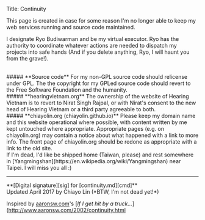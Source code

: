 Title: Continuity

This page is created in case for some reason I'm no longer able to keep my web 
services running and source code maintained.

I designate Ryo Budiwarman and be my virtual executor. Ryo has the authority to 
coordinate whatever actions are needed to dispatch my projects into safe hands
(And if you delete anything, Ryo, I will haunt you from the grave!).

<br/>
##### **Source code**
For my non-GPL source code should relicense under GPL. The the copyright for my
GPLed source code should revert to the Free Software Foundation and the humanity.

<br/>
##### **hearingvietnam.org**
The ownership of the website of Hearing Vietnam is to revert to Nirat Singh 
Rajpal, or with Nirat's consent to the new head of Hearing Vietnam or a third 
party agreeable to both.

<br/>
##### **chiayolin.org (chiayolin.github.io)**
Please keep my domain name and this website operational where possible, with 
content written by me kept untouched where appropriate. Appropriate pages 
(e.g. on chiayolin.org) may contain a notice about what happened with a link to 
more info. The front page of chiayolin.org should be redone as appropriate with 
a link to the old site.

<br/>
If I'm dead, I'd like be shipped home (Taiwan, please) and rest somewhere in 
[Yangmingshan](https://en.wikipedia.org/wiki/Yangmingshan) near Taipei. 
I will miss you all :)

<hr/>
**[Digital signature][sig] for [continuity.md][cmd]**

<br/>
Updated April 2017 by Chiayo Lin (*BTW, I'm not dead yet!*)

Inspired by [aaronsw.com](http://www.aaronsw.com/)'s
[*If I get hit by a truck...*](http://www.aaronsw.com/2002/continuity.html


[sig]: http://chiayolin.org/continuity.sig
[cmd]: https://github.com/chiayolin/chiayolin.github.io/blob/source/content/pages/continuity.md]


